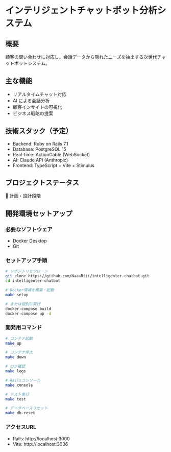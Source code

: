 # インテリジェントチャットボット分析システム

## 概要
顧客の問い合わせに対応し、会話データから隠れたニーズを抽出する次世代チャットボットシステム。

## 主な機能
- リアルタイムチャット対応
- AI による会話分析
- 顧客インサイトの可視化
- ビジネス戦略の提案

## 技術スタック（予定）
- Backend: Ruby on Rails 7.1
- Database: PostgreSQL 15
- Real-time: ActionCable (WebSocket)
- AI: Claude API (Anthropic)
- Frontend: TypeScript + Vite + Stimulus

## プロジェクトステータス
🔄 計画・設計段階

## 開発環境セットアップ

### 必要なソフトウェア
- Docker Desktop
- Git

### セットアップ手順

```bash
# リポジトリをクローン
git clone https://github.com/NaaaRiii/intelligenter-chatbot.git
cd intelligenter-chatbot

# Docker環境を構築・起動
make setup

# または個別に実行
docker-compose build
docker-compose up -d
```

### 開発用コマンド

```bash
# コンテナ起動
make up

# コンテナ停止
make down

# ログ確認
make logs

# Railsコンソール
make console

# テスト実行
make test

# データベースリセット
make db-reset
```

### アクセスURL
- Rails: http://localhost:3000
- Vite: http://localhost:3036
